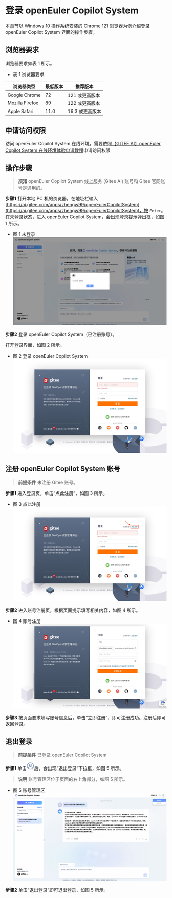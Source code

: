 # 登录 openEuler Copilot System

本章节以 Windows 10 操作系统安装的 Chrome 121 浏览器为例介绍登录 openEuler Copilot System 界面的操作步骤。

## 浏览器要求

浏览器要求如表 1 所示。

- 表 1 浏览器要求

| 浏览器类型 | 最低版本 | 推荐版本 |
| ----- | ----- | ----- |
| Google Chrome | 72 | 121 或更高版本 |
| Mozilla Firefox | 89 | 122 或更高版本 |
| Apple Safari | 11.0 | 16.3 或更高版本 |

## 申请访问权限

访问 openEuler Copilot System 在线环境，需要依照[【GITEE AI】openEuler Copilot System 在线环境体验申请教程](https://gitee.com/openeuler/euler-copilot-framework/issues/IARUWT?from=project-issue)申请访问权限

## 操作步骤

> **须知**
> openEuler Copilot System 线上服务 (Gitee AI) 账号和 Gitee 官网账号是通用的。

**步骤1** 打开本地 PC 机的浏览器，在地址栏输入 [https://ai.gitee.com/apps/zhengw99/openEulerCopilotSystem](https://ai.gitee.com/apps/zhengw99/openEulerCopilotSystem)，按 `Enter`。在未登录状态，进入 openEuler Copilot System，会出现登录提示弹出框，如图 1 所示。

- 图 1 未登录
![未登录](pictures/login-popup.png)

**步骤2** 登录 openEuler Copilot System（已注册账号）。

打开登录界面，如图 2 所示。

- 图 2 登录 openEuler Copilot System
![登录 openEuler Copilot System](pictures/gitee-login.jpg)

## 注册 openEuler Copilot System 账号

> **前提条件**
> 未注册 Gitee 账号。

**步骤1**  进入登录页，单击“点此注册”，如图 3 所示。

- 图 3 点此注册
![点此注册](pictures/gitee-login-click2signup.jpg)

**步骤2** 进入账号注册页，根据页面提示填写相关内容，如图 4 所示。

- 图 4 账号注册
![账号注册](pictures/gitee-signup.jpg)

**步骤3** 按页面要求填写账号信息后，单击“立即注册”，即可注册成功。注册后即可返回登录。

## 退出登录

> **前提条件**
> 已登录 openEuler Copilot System

**步骤1** 单击![退出登录](pictures/icon-user.png)后，会出现“退出登录”下拉框，如图 5 所示。

> **说明**
> 账号管理区位于页面的右上角部分，如图 5 所示。

- 图 5 账号管理区
![账号管理区](pictures/logout.png)

**步骤2** 单击“退出登录”即可退出登录，如图 5 所示。
